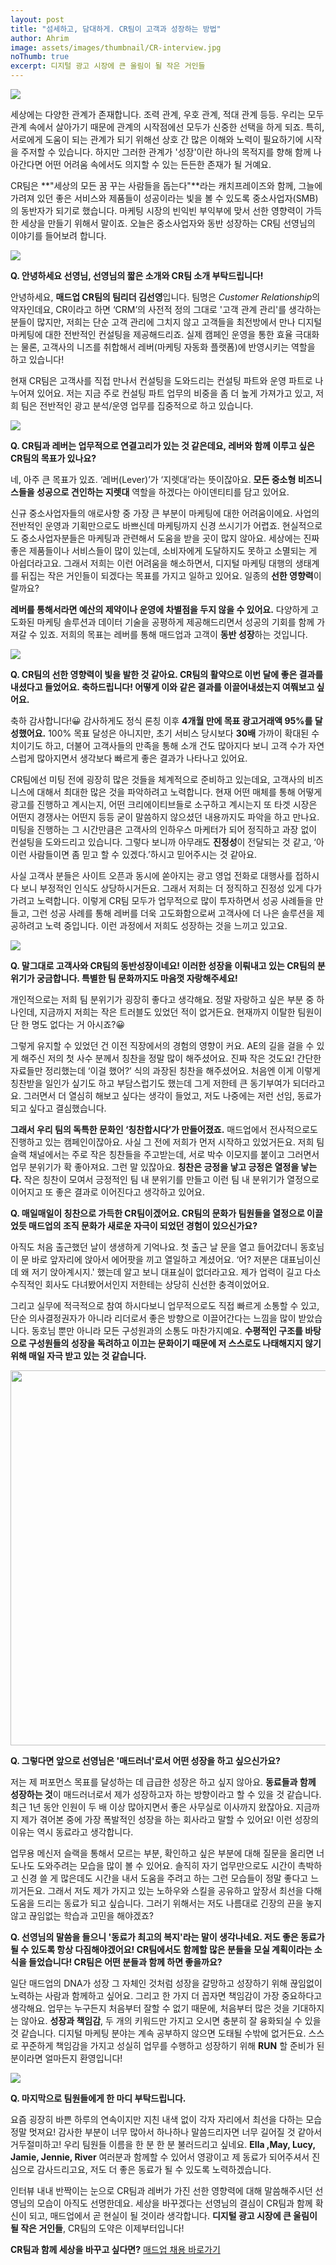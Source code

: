 ```yaml
---
layout: post
title: "섬세하고, 담대하게. CR팀이 고객과 성장하는 방법"
author: Ahrim
image: assets/images/thumbnail/CR-interview.jpg
noThumb: true
excerpt: 디지털 광고 시장에 큰 울림이 될 작은 거인들
---
```


<img style="display:block;margin:0 auto;" src="../assets/images/CR-interview/1.jpg">
<p/>

세상에는 다양한 관계가 존재합니다. 조력 관계, 우호 관계, 적대 관계 등등. 우리는 모두 관계 속에서 살아가기 때문에 관계의 시작점에선 모두가 신중한 선택을 하게 되죠. 특히, 서로에게 도움이 되는 관계가 되기 위해선 상호 간 많은 이해와 노력이 필요하기에 시작을 주저할 수 있습니다. 하지만 그러한 관계가 '성장'이란 하나의 목적지를 향해 함께 나아간다면 어떤 어려움 속에서도 의지할 수 있는 든든한 존재가 될 거예요.

CR팀은 **"세상의 모든 꿈 꾸는 사람들을 돕는다"**라는 캐치프레이즈와 함께, 그늘에 가려져 있던 좋은 서비스와 제품들이 성공이라는 빛을 볼 수 있도록 중소사업자(SMB)의 동반자가 되기로 했습니다. 마케팅 시장의 빈익빈 부익부에 맞서 선한 영향력이 가득한 세상을 만들기 위해서 말이죠.
오늘은 중소사업자와 동반 성장하는 CR팀 선영님의 이야기를 들어보려 합니다.

<img style="display:block;margin:0 auto;" src="../assets/images/CR-interview/2.jpg">
<p/>

**Q. 안녕하세요 선영님, 선영님의 짧은 소개와 CR팀 소개 부탁드립니다!**  

안녕하세요, **매드업 CR팀의 팀리더 김선영**입니다. 팀명은 *Customer Relationship*의 약자인데요, CR이라고 하면 ‘CRM’의 사전적 정의 그대로 '고객 관계 관리'를 생각하는 분들이 많지만, 저희는 단순 고객 관리에 그치지 않고 고객들을 최전방에서 만나 디지털 마케팅에 대한 전반적인 컨설팅을 제공해드리죠. 실제 캠페인 운영을 통한 효율 극대화는 물론, 고객사의 니즈를 취합해서 레버(마케팅 자동화 플랫폼)에 반영시키는 역할을 하고 있습니다!  

현재 CR팀은 고객사를 직접 만나서 컨설팅을 도와드리는 컨설팅 파트와 운영 파트로 나누어져 있어요. 저는 지금 주로 컨설팅 파트 업무의 비중을 좀 더 높게 가져가고 있고, 저희 팀은 전반적인 광고 분석/운영 업무를 집중적으로 하고 있습니다.  

<img style="display:block;margin:0 auto;" src="../assets/images/CR-interview/3.jpg">
<p/>

**Q. CR팀과 레버는 업무적으로 연결고리가 있는 것 같은데요, 레버와 함께 이루고 싶은 CR팀의 목표가 있나요?**  

네, 아주 큰 목표가 있죠. ‘레버(Lever)’가 ‘지렛대’라는 뜻이잖아요. **모든 중소형 비즈니스들을 성공으로 견인하는 지렛대** 역할을 하겠다는 아이덴티티를 담고 있어요. 

신규 중소사업자들의 애로사항 중 가장 큰 부분이 마케팅에 대한 어려움이에요. 사업의 전반적인 운영과 기획만으로도 바쁘신데 마케팅까지 신경 쓰시기가 어렵죠. 현실적으로도 중소사업자분들은 마케팅과 관련해서 도움을 받을 곳이 많지 않아요. 세상에는 진짜 좋은 제품들이나 서비스들이 많이 있는데, 소비자에게 도달하지도 못하고 소멸되는 게 아쉽더라고요. 그래서 저희는 이런 어려움을 해소하면서, 디지털 마케팅 대행의 생태계를 뒤집는 작은 거인들이 되겠다는 목표를 가지고 일하고 있어요. 일종의 **선한 영향력**이랄까요?  

**레버를 통해서라면 예산의 제약이나 운영에 차별점을 두지 않을 수 있어요.** 다양하게 고도화된 마케팅 솔루션과 데이터 기술을 공평하게 제공해드리면서 성공의 기회를 함께 가져갈 수 있죠. 저희의 목표는 레버를 통해 매드업과 고객이 **동반 성장**하는 것입니다.  

<img style="display:block;margin:0 auto;" src="../assets/images/CR-interview/4.JPG">
<p/>

**Q. CR팀의 선한 영향력이 빛을 발한 것 같아요. CR팀의 활약으로 이번 달에 좋은 결과를 내셨다고 들었어요. 축하드립니다! 어떻게 이와 같은 결과를 이끌어내셨는지 여쭤보고 싶어요.**  

축하 감사합니다!😀 감사하게도 정식 론칭 이후 **4개월 만에 목표 광고거래액 95%를 달성했어요.** 100% 목표 달성은 아니지만, 초기 서비스 당시보다 **30배** 가까이 확대된 수치이기도 하고, 더불어 고객사들의 만족을 통해 소개 건도 많아지다 보니 고객 수가 자연스럽게 많아지면서 생각보다 빠르게 좋은 결과가 나타나고 있어요.  

CR팀에선 미팅 전에 굉장히 많은 것들을 체계적으로 준비하고 있는데요, 고객사의 비즈니스에 대해서 최대한 많은 것을 파악하려고 노력합니다. 현재 어떤 매체를 통해 어떻게 광고를 진행하고 계시는지, 어떤 크리에이티브들로 소구하고 계시는지 또 타겟 시장은 어떤지 경쟁사는 어떤지 등등 굳이 말씀하지 않으셨던 내용까지도 파악을 하고 만나요. 미팅을 진행하는 그 시간만큼은 고객사의 인하우스 마케터가 되어 정직하고 과장 없이 컨설팅을 도와드리고 있습니다. 그렇다 보니까 아무래도 **진정성**이 전달되는 것 같고, ‘아 이런 사람들이면 좀 믿고 할 수 있겠다.’하시고 믿어주시는 것 같아요.  

사실 고객사 분들은 사이트 오픈과 동시에 쏟아지는 광고 영업 전화로 대행사를 접하시다 보니 부정적인 인식도 상당하시거든요. 그래서 저희는 더 정직하고 진정성 있게 다가가려고 노력합니다. 이렇게 CR팀 모두가 업무적으로 많이 투자하면서 성공 사례들을 만들고, 그런 성공 사례를 통해 레버를 더욱 고도화함으로써 고객사에 더 나은 솔루션을 제공하려고 노력 중입니다. 이런 과정에서 저희도 성장하는 것을 느끼고 있고요.  

<img style="display:block;margin:0 auto;" src="../assets/images/CR-interview/5.jpg">
<p/>

**Q. 말그대로 고객사와 CR팀의 동반성장이네요! 이러한 성장을 이뤄내고 있는 CR팀의 분위기가 궁금합니다. 특별한 팀 문화까지도 마음껏 자랑해주세요!**  

개인적으로는 저희 팀 분위기가 굉장히 좋다고 생각해요. 정말 자랑하고 싶은 부분 중 하나인데, 지금까지 저희는 작은 트러블도 있었던 적이 없거든요. 현재까지 이탈한 팀원이 단 한 명도 없다는 거 아시죠?😀  

그렇게 유지할 수 있었던 건 이전 직장에서의 경험의 영향이 커요. AE의 길을 걸을 수 있게 해주신 저의 첫 사수 분께서 칭찬을 정말 많이 해주셨어요. 진짜 작은 것도요! 간단한 자료들만 정리했는데 ‘이걸 했어?’ 식의 과장된 칭찬을 해주셨어요. 처음엔 이게 이렇게 칭찬받을 일인가 싶기도 하고 부담스럽기도 했는데 그게 저한테 큰 동기부여가 되더라고요. 그러면서 더 열심히 해보고 싶다는 생각이 들었고, 저도 나중에는 저런 선임, 동료가 되고 싶다고 결심했습니다.  

**그래서 우리 팀의 독특한 문화인 ‘칭찬합시다’가 만들어졌죠.** 매드업에서 전사적으로도 진행하고 있는 캠페인이잖아요. 사실 그 전에 저희가 먼저 시작하고 있었거든요. 저희 팀 슬랙 채널에서는 주로 작은 칭찬들을 주고받는데, 서로 박수 이모지를 붙이고 그러면서 업무 분위기가 확 좋아져요. 그런 말 있잖아요. **칭찬은 긍정을 낳고 긍정은 열정을 낳는다.** 작은 칭찬이 모여서 긍정적인 팀 내 분위기를 만들고 이런 팀 내 분위기가 열정으로 이어지고 또 좋은 결과로 이어진다고 생각하고 있어요.  

<p/>

**Q. 매일매일이 칭찬으로 가득한 CR팀이겠어요. CR팀의 문화가 팀원들을 열정으로 이끌었듯 매드업의 조직 문화가 새로운 자극이 되었던 경험이 있으신가요?**  

아직도 처음 출근했던 날이 생생하게 기억나요. 첫 출근 날 문을 열고 들어갔더니 동호님이 문 바로 앞자리에 앉아서 에어팟을 끼고 열일하고 계셨어요. ‘어? 저분은 대표님이신데 왜 저기 앉아계시지.' 했는데 알고 보니 대표실이 없더라고요. 제가 업력이 길고 다소 수직적인 회사도 다녀봤어서인지 저한테는 상당히 신선한 충격이었어요.  

그리고 실무에 적극적으로 참여 하시다보니 업무적으로도 직접 빠르게 소통할 수 있고, 단순 의사결정권자가 아니라 리더로서 좋은 방향으로 이끌어간다는 느낌을 많이 받았습니다. 동호님 뿐만 아니라 모든 구성원과의 소통도 마찬가지예요. **수평적인 구조를 바탕으로 구성원들의 성장을 독려하고 이끄는 문화이기 때문에 저 스스로도 나태해지지 않기 위해 매일 자극 받고 있는 것 같습니다.**  

<img style="display:block;margin:0 auto;height:600px" src="../assets/images/CR-interview/6.jpg">
<p/>

**Q. 그렇다면 앞으로 선영님은 '매드러너'로서 어떤 성장을 하고 싶으신가요?**  

저는 제 퍼포먼스 목표를 달성하는 데 급급한 성장은 하고 싶지 않아요. **동료들과 함께 성장하는 것**이 매드러너로서 제가 성장하고자 하는 방향이라고 할 수 있을 것 같습니다. 최근 1년 동안 인원이 두 배 이상 많아지면서 좋은 사무실로 이사까지 왔잖아요. 지금까지 제가 겪어본 중에 가장 폭발적인 성장을 하는 회사라고 말할 수 있어요! 이런 성장의 이유는 역시 동료라고 생각합니다.  

업무용 메신저 슬랙을 통해서 모르는 부분, 확인하고 싶은 부분에 대해 질문을 올리면 너도나도 도와주려는 모습을 많이 볼 수 있어요. 솔직히 자기 업무만으로도 시간이 촉박하고 신경 쓸 게 많은데도 시간을 내서 도움을 주려고 하는 그런 모습들이 정말 좋다고 느끼거든요. 그래서 저도 제가 가지고 있는 노하우와 스킬을 공유하고 앞장서 최선을 다해 도움을 드리는 동료가 되고 싶습니다. 그러기 위해서는 저도 나름대로 긴장의 끈을 놓지 않고 끊임없는 학습과 고민을 해야겠죠?  

<p/>

**Q. 선영님의 말씀을 들으니 '동료가 최고의 복지'라는 말이 생각나네요. 저도 좋은 동료가 될 수 있도록 항상 다짐해야겠어요! CR팀에서도 함께할 많은 분들을 모실 계획이라는 소식을 들었습니다! CR팀은 어떤 분들과 함께 하면 좋을까요?**  

일단 매드업의 DNA가 성장 그 자체인 것처럼 성장을 갈망하고 성장하기 위해 끊임없이 노력하는 사람과 함께하고 싶어요. 그리고 한 가지 더 꼽자면 책임감이 가장 중요하다고 생각해요. 업무는 누구든지 처음부터 잘할 수 없기 때문에, 처음부터 많은 것을 기대하지는 않아요. **성장과 책임감**, 두 개의 키워드만 가지고 오시면 충분히 잘 융화되실 수 있을 것 같습니다. 디지털 마케팅 분야는 계속 공부하지 않으면 도태될 수밖에 없거든요. 스스로 꾸준하게 책임감을 가지고 성실히 업무를 수행하고 성장하기 위해 **RUN** 할 준비가 된 분이라면 얼마든지 환영입니다!  

<img style="display:block;margin:0 auto;" src="../assets/images/CR-interview/7.jpg">  
<p/>

**Q. 마지막으로 팀원들에게 한 마디 부탁드립니다.**  

요즘 굉장히 바쁜 하루의 연속이지만 지친 내색 없이 각자 자리에서 최선을 다하는 모습 정말 멋져요! 감사한 부분이 너무 많아서 하나하나 말씀드리자면 너무 길어질 것 같아서 거두절미하고! 우리 팀원들 이름을 한 분 한 분 불러드리고 싶네요. **Ella ,May, Lucy, Jamie, Jennie, River** 여러분과 함께할 수 있어서 영광이고 제 동료가 되어주셔서 진심으로 감사드리고요, 저도 더 좋은 동료가 될 수 있도록 노력하겠습니다.  

<p/>

인터뷰 내내 반짝이는 눈으로 CR팀과 레버가 가진 선한 영향력에 대해 말씀해주시던 선영님의 모습이 아직도 선명한데요. 세상을 바꾸겠다는 선영님의 결심이 CR팀과 함께 확신이 되고, 매드업에서 곧 현실이 될 것이라 생각합니다. **디지털 광고 시장에 큰 울림이 될 작은 거인들**, CR팀의 도약은 이제부터입니다!  

**CR팀과 함께 세상을 바꾸고 싶다면?** [매드업 채용 바로가기](https://www.notion.so/maduphr/f5cafd7a9ab645889a843dcb2bc8605e)






